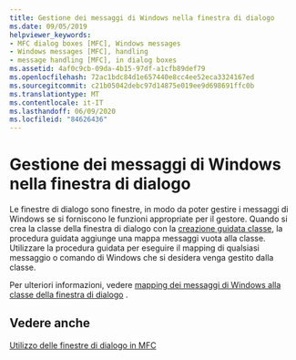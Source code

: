 ```yaml
---
title: Gestione dei messaggi di Windows nella finestra di dialogo
ms.date: 09/05/2019
helpviewer_keywords:
- MFC dialog boxes [MFC], Windows messages
- Windows messages [MFC], handling
- message handling [MFC], in dialog boxes
ms.assetid: 4af0c9cb-09da-4b15-97df-a1cfb89def79
ms.openlocfilehash: 72ac1bdc84d1e657440e8cc4ee52eca3324167ed
ms.sourcegitcommit: c21b05042debc97d14875e019ee9d698691ffc0b
ms.translationtype: MT
ms.contentlocale: it-IT
ms.lasthandoff: 06/09/2020
ms.locfileid: "84626436"
---
```

# <a name="handling-windows-messages-in-your-dialog-box"></a>Gestione dei messaggi di Windows nella finestra di dialogo

Le finestre di dialogo sono finestre, in modo da poter gestire i messaggi di Windows se si forniscono le funzioni appropriate per il gestore. Quando si crea la classe della finestra di dialogo con la [creazione guidata classe](reference/mfc-class-wizard.md), la procedura guidata aggiunge una mappa messaggi vuota alla classe. Utilizzare la procedura guidata per eseguire il mapping di qualsiasi messaggio o comando di Windows che si desidera venga gestito dalla classe.

Per ulteriori informazioni, vedere [mapping dei messaggi di Windows alla classe della finestra di dialogo](mapping-windows-messages-to-your-class.md) .

## <a name="see-also"></a>Vedere anche

[Utilizzo delle finestre di dialogo in MFC](life-cycle-of-a-dialog-box.md)
